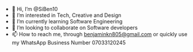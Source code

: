 - 👋 Hi, I’m @SiBen10
- 👀 I’m interested in Tech, Creative and Design
- 🌱 I’m currently learning Software Engineering
- 💞️ I’m looking to collaborate on Software developers
- 📫 How to reach me, through benjaminkn805@gmail.com or quickly use my WhatsApp Business Number 07033120245

<!---
SiBen10/SiBen10 is a ✨ special ✨ repository because its `README.md` (this file) appears on your GitHub profile.
You can click the Preview link to take a look at your changes.
--->
